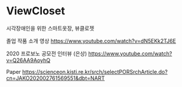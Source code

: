 # ViewCloset
시각장애인을 위한 스마트옷장, 뷰클로젯

졸업 작품 소개 영상
https://www.youtube.com/watch?v=dN5EKk2TJ6E

2020 프로보노 공모전 인터뷰 (은상) 
https://www.youtube.com/watch?v=Q26AA9AoyhQ

Paper
https://scienceon.kisti.re.kr/srch/selectPORSrchArticle.do?cn=JAKO202002761569551&dbt=NART

